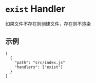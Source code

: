 # `exist` Handler


如果文件不存在则创建文件，存在则不渲染


## 示例

```
[
  {
    "path": "src/index.js"
    "handlers": ["exist"]
  }
]
```
